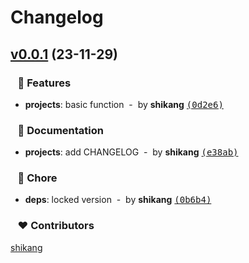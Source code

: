 # Changelog


## [v0.0.1](https://github.com/SK-ERIC/bitsy-cli/compare/...v0.0.1) (23-11-29)

### &nbsp;&nbsp;&nbsp;🚀 Features

- **projects**: basic function &nbsp;-&nbsp; by **shikang** [<samp>(0d2e6)</samp>](https://github.com/SK-ERIC/bitsy-cli/commit/0d2e6fa)

### &nbsp;&nbsp;&nbsp;📖 Documentation

- **projects**: add CHANGELOG &nbsp;-&nbsp; by **shikang** [<samp>(e38ab)</samp>](https://github.com/SK-ERIC/bitsy-cli/commit/e38ab34)

### &nbsp;&nbsp;&nbsp;🏡 Chore

- **deps**: locked version &nbsp;-&nbsp; by **shikang** [<samp>(0b6b4)</samp>](https://github.com/SK-ERIC/bitsy-cli/commit/0b6b419)

### &nbsp;&nbsp;&nbsp;❤️ Contributors


[shikang](mailto:shikang@cloudcsp.com)

